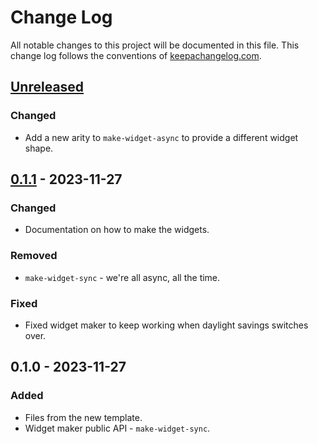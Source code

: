 # Change Log
All notable changes to this project will be documented in this file. This change log follows the conventions of [keepachangelog.com](http://keepachangelog.com/).

## [Unreleased]
### Changed
- Add a new arity to `make-widget-async` to provide a different widget shape.

## [0.1.1] - 2023-11-27
### Changed
- Documentation on how to make the widgets.

### Removed
- `make-widget-sync` - we're all async, all the time.

### Fixed
- Fixed widget maker to keep working when daylight savings switches over.

## 0.1.0 - 2023-11-27
### Added
- Files from the new template.
- Widget maker public API - `make-widget-sync`.

[Unreleased]: https://sourcehost.site/your-name/ffsss/compare/0.1.1...HEAD
[0.1.1]: https://sourcehost.site/your-name/ffsss/compare/0.1.0...0.1.1
